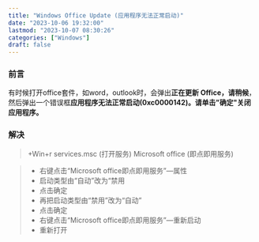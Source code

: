 ```yaml
---
title: "Windows Office Update (应用程序无法正常启动)"
date: "2023-10-06 19:32:00"
lastmod: "2023-10-07 08:30:26"
categories: ["Windows"]
draft: false
---
```


### 前言

有时候打开office套件，如word，outlook时，会弹出**正在更新 Office，请稍候**，然后弹出一个错误框**应用程序无法正常启动(0xc0000142)。请单击"确定"关闭应用程序。**

### 解决

> +Win+r
> services.msc (打开服务)
> Microsoft office (即点即用服务)

> -   右键点击“Microsoft office即点即用服务”—属性
> -   启动类型由“自动”改为“禁用
> -   点击确定
> -   再把启动类型由“禁用”改为“自动”
> -   点击确定
> -   右键点击“Microsoft office即点即用服务”—重新启动
> -   重新打开